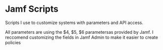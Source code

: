 # Jamf Scripts
Scripts I use to customize systems with parameters and API access.

All parameters are using the $4, $5, $6 parametersas provided by Jamf. I reccomend customizing the fields in Jamf Admin to make it easier to create policies

